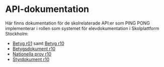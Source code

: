 API-dokumentation
=================
Här finns dokumentation för de skolrelaterade API:er som PING PONG implementerar i rollen som systemet för elevdokumentation i Skolplattform Stockholm:

- [Betyg r01](betyg/r01/) samt [Betyg r10](betyg/r10)
- [Betygsdokument r10](betygsdokument/r10)
- [Nationella prov r10](nationellaprov/r10)
- [Styrdokument r10](styrdokument/r10)

